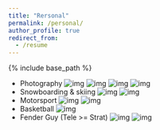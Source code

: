 ```yaml
---
title: "Rersonal"
permalink: /personal/
author_profile: true
redirect_from:
  - /resume
---
```


{% include base_path %}

* Photography
  ![img](images/p1.jpg)
  ![img](images/p2.jpg)
  ![img](images/p3.jpg)
  ![img](images/p4.jpg)
* Snowboarding & skiing
  ![img](images/s2.jpeg)
  ![img](images/s1.png)
* Motorsport
  ![img](images/m2.jpg)
  ![img](images/m3.jpg)
* Basketball
  ![img](images/b1.png)
* Fender Guy (Tele >= Strat)
  ![img](images/g1.png)
  ![img](images/g2.png)